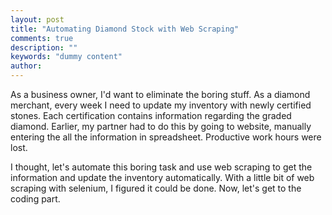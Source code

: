 ```yaml
---
layout: post
title: "Automating Diamond Stock with Web Scraping"
comments: true
description: ""
keywords: "dummy content"
author: 
---
```


As a business owner, I'd want to eliminate the boring stuff. As a diamond merchant, every week I need to update my inventory with newly certified stones. Each certification contains information regarding the graded diamond. Earlier, my partner had to do this by going to website, manually entering the all the information in spreadsheet. Productive work hours were lost. 

I thought, let's automate this boring task and use web scraping to get the information and update the inventory automatically. With a little bit of web scraping with selenium, I figured it could be done. Now, let's get to the coding part. 
